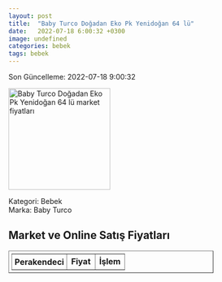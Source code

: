```yaml
---
layout: post
title:  "Baby Turco Doğadan Eko Pk Yenidoğan 64 lü"
date:   2022-07-18 6:00:32 +0300
image: undefined
categories: bebek
tags: bebek
---
```


Son Güncelleme: 2022-07-18 9:00:32

<img src="undefined" width="200" alt="Baby Turco Doğadan Eko Pk Yenidoğan 64 lü market fiyatları" />

Kategori: Bebek
<br />
Marka: Baby Turco

<h2>Market ve Online Satış Fiyatları</h2>

<table border="1" style="padding: 5px;width:80%;">
  <tr>
    <td style="padding: 5px;"><strong>Perakendeci</strong></td>
    <td><strong>Fiyat</strong></td>
    <td><strong>İşlem</strong></td>
  </tr>
  
</table>
